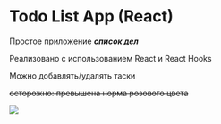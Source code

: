 # Todo List App (React)

Простое приложение ***список дел*** 

Реализовано с использованием React и React Hooks

Можно добавлять/удалять таски 

~~осторожно: превышена норма розового цвета~~



<a href="https://codeclimate.com/github/MrsDante/todoList/maintainability"><img src="https://api.codeclimate.com/v1/badges/5fb58e2bc1e81b9cecf2/maintainability" /></a>